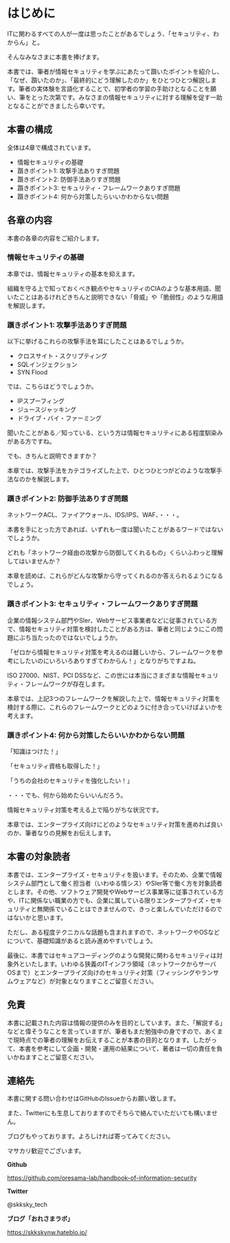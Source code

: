 # はじめに

ITに関わるすべての人が一度は思ったことがあるでしょう、「セキュリティ、わからん」と。

そんなみなさまに本書を捧げます。

本書では、筆者が情報セキュリティを学ぶにあたって躓いたポイントを紹介し、「なぜ、躓いたのか」、「最終的にどう理解したのか」をひとつひとつ解説します。筆者の実体験を言語化することで、初学者の学習の手助けとなることを願い、筆をとった次第です。みなさまの情報セキュリティに対する理解を促す一助となることができましたら幸いです。

## 本書の構成

全体は4章で構成されています。

* 情報セキュリティの基礎
* 躓きポイント1: 攻撃手法ありすぎ問題
* 躓きポイント2: 防御手法ありすぎ問題
* 躓きポイント3: セキュリティ・フレームワークありすぎ問題
* 躓きポイント4: 何から対策したらいいかわからない問題

## 各章の内容

本書の各章の内容をご紹介します。

### 情報セキュリティの基礎

本章では、情報セキュリティの基本を抑えます。

組織を守る上で知っておくべき観点やセキュリティのCIAのような基本用語、聞いたことはあるけれどきちんと説明できない「脅威」や「脆弱性」のような用語を解説します。

### 躓きポイント1: 攻撃手法ありすぎ問題

以下に挙げるこれらの攻撃手法を耳にしたことはあるでしょうか。

* クロスサイト・スクリプティング
* SQLインジェクション
* SYN Flood

では、こちらはどうでしょうか。

* IPスプーフィング
* ジュースジャッキング
* ドライブ・バイ・ファーミング

聞いたことがある／知っている、という方は情報セキュリティにある程度馴染みがある方ですね。

でも、きちんと説明できますか？

本章では、攻撃手法をカテゴライズした上で、ひとつひとつがどのような攻撃手法なのかを解説します。

### 躓きポイント2: 防御手法ありすぎ問題

ネットワークACL、ファイアウォール、IDS/IPS、WAF、・・・。

本書を手にとった方であれば、いずれも一度は聞いたことがあるワードではないでしょうか。

どれも「ネットワーク経由の攻撃から防御してくれるもの」くらいふわっと理解してはいませんか？

本章を読めば、これらがどんな攻撃から守ってくれるのか答えられるようになるでしょう。

### 躓きポイント3: セキュリティ・フレームワークありすぎ問題

企業の情報システム部門やSIer、Webサービス事業者などに従事されている方で、情報セキュリティ対策を検討したことがある方は、筆者と同じようにこの問題にぶち当たったのではないでしょうか。

「ゼロから情報セキュリティ対策を考えるのは難しいから、フレームワークを参考にしたいのにいろいろありすぎてわからん！」となりがちですよね。

ISO 27000、NIST、PCI DSSなど、この世には本当にさまざまな情報セキュリティ・フレームワークが存在します。

本章では、上記3つのフレームワークを解説した上で、情報セキュリティ対策を検討する際に、これらのフレームワークとどのように付き合っていけばよいかを考えます。

### 躓きポイント4: 何から対策したらいいかわからない問題

「知識はつけた！」

「セキュリティ資格も取得した！」

「うちの会社のセキュリティを強化したい！」

・・・でも、何から始めたらいいんだろう。

情報セキュリティ対策を考える上で陥りがちな状況です。

本章では、エンタープライズ向けにどのようなセキュリティ対策を進めれば良いのか、筆者なりの見解をお伝えします。

## 本書の対象読者

本書では、エンタープライズ・セキュリティを扱います。そのため、企業で情報システム部門として働く担当者（いわゆる情シス）やSIer等で働く方を対象読者とします。その他、ソフトウェア開発やWebサービス事業等に従事されている方や、ITに関係ない職業の方でも、企業に属している限りエンタープライズ・セキュリティと無関係でいることはできませんので、きっと楽しんでいただけるのではないかと思います。

ただし、ある程度テクニカルな話題も含まれますので、ネットワークやOSなどについて、基礎知識があると読み進めやすいでしょう。

最後に、本書ではセキュアコーディングのような開発に関わるセキュリティは対象外といたします。いわゆる狭義のITインフラ領域（ネットワークからサーバOSまで）とエンタープライズ向けのセキュリティ対策（フィッシングやランサムウェアなど）が対象となりますことご留意ください。

## 免責

本書に記載された内容は情報の提供のみを目的としています。また、「解説する」などと偉そうなことを言っていますが、筆者もまだ勉強中の身ですので、あくまで現時点での筆者の理解をお伝えすることが本書の目的となります。したがって、本書を参考にして企画・開発・運用の結果について、著者は一切の責任を負いかねますことご留意ください。

## 連絡先

本書に関する問い合わせはGitHubのIssueからお願い致します。

また、Twitterにも生息しておりますのでそちらで絡んでいただいても構いません。

ブログもやっております。よろしければ寄ってみてください。

マサカリ歓迎でございます。

**Github**

https://github.com/oresama-lab/handbook-of-information-security

**Twitter**

@skksky_tech

**ブログ「おれさまラボ」**

https://skkskynw.hateblo.jp/
